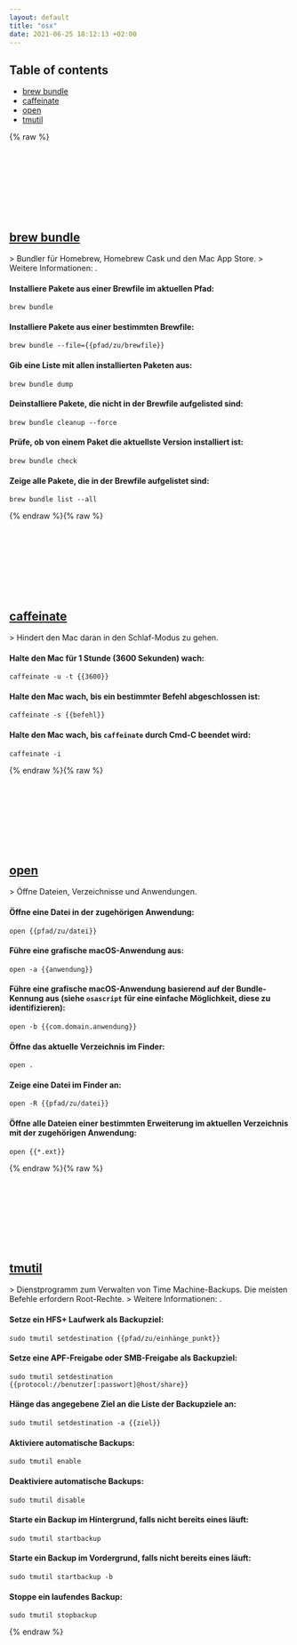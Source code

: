 ```yaml
---
layout: default
title: "osx"
date: 2021-06-25 18:12:13 +02:00
---
```

## Table of contents
* <a href="#brew-bundle">brew bundle</a>
* <a href="#caffeinate">caffeinate</a>
* <a href="#open">open</a>
* <a href="#tmutil">tmutil</a>

{% raw %}
<h2 id="brew-bundle">
  <a href="/de/osx/brew-bundle.html">brew bundle</a> <a href="#brew-bundle"><svg class="icon">
    <use href="/assets/images/unicode_sprite.svg#link" />
  </svg></a>
</h2>
> Bundler für Homebrew, Homebrew Cask und den Mac App Store.
> Weitere Informationen: <https://github.com/Homebrew/homebrew-bundle>.

#### Installiere Pakete aus einer Brewfile im aktuellen Pfad:
```shell
brew bundle
```
#### Installiere Pakete aus einer bestimmten Brewfile:
```shell
brew bundle --file={{pfad/zu/brewfile}}
```
#### Gib eine Liste mit allen installierten Paketen aus:
```shell
brew bundle dump
```
#### Deinstalliere Pakete, die nicht in der Brewfile aufgelisted sind:
```shell
brew bundle cleanup --force
```
#### Prüfe, ob von einem Paket die aktuellste Version installiert ist:
```shell
brew bundle check
```
#### Zeige alle Pakete, die in der Brewfile aufgelistet sind:
```shell
brew bundle list --all
```
{% endraw %}{% raw %}
<h2 id="caffeinate">
  <a href="/de/osx/caffeinate.html">caffeinate</a> <a href="#caffeinate"><svg class="icon">
    <use href="/assets/images/unicode_sprite.svg#link" />
  </svg></a>
</h2>
> Hindert den Mac daran in den Schlaf-Modus zu gehen.

#### Halte den Mac für 1 Stunde (3600 Sekunden) wach:
```shell
caffeinate -u -t {{3600}}
```
#### Halte den Mac wach, bis ein bestimmter Befehl abgeschlossen ist:
```shell
caffeinate -s {{befehl}}
```
#### Halte den Mac wach, bis `caffeinate` durch Cmd-C beendet wird:
```shell
caffeinate -i
```
{% endraw %}{% raw %}
<h2 id="open">
  <a href="/de/osx/open.html">open</a> <a href="#open"><svg class="icon">
    <use href="/assets/images/unicode_sprite.svg#link" />
  </svg></a>
</h2>
> Öffne Dateien, Verzeichnisse und Anwendungen.

#### Öffne eine Datei in der zugehörigen Anwendung:
```shell
open {{pfad/zu/datei}}
```
#### Führe eine grafische macOS-Anwendung aus:
```shell
open -a {{anwendung}}
```
#### Führe eine grafische macOS-Anwendung basierend auf der Bundle-Kennung aus (siehe `osascript` für eine einfache Möglichkeit, diese zu identifizieren):
```shell
open -b {{com.domain.anwendung}}
```
#### Öffne das aktuelle Verzeichnis im Finder:
```shell
open .
```
#### Zeige eine Datei im Finder an:
```shell
open -R {{pfad/zu/datei}}
```
#### Öffne alle Dateien einer bestimmten Erweiterung im aktuellen Verzeichnis mit der zugehörigen Anwendung:
```shell
open {{*.ext}}
```
{% endraw %}{% raw %}
<h2 id="tmutil">
  <a href="/de/osx/tmutil.html">tmutil</a> <a href="#tmutil"><svg class="icon">
    <use href="/assets/images/unicode_sprite.svg#link" />
  </svg></a>
</h2>
> Dienstprogramm zum Verwalten von Time Machine-Backups. Die meisten Befehle erfordern Root-Rechte.
> Weitere Informationen: <https://ss64.com/osx/tmutil.html>.

#### Setze ein HFS+ Laufwerk als Backupziel:
```shell
sudo tmutil setdestination {{pfad/zu/einhänge_punkt}}
```
#### Setze eine APF-Freigabe oder SMB-Freigabe als Backupziel:
```shell
sudo tmutil setdestination {{protocol://benutzer[:passwort]@host/share}}
```
#### Hänge das angegebene Ziel an die Liste der Backupziele an:
```shell
sudo tmutil setdestination -a {{ziel}}
```
#### Aktiviere automatische Backups:
```shell
sudo tmutil enable
```
#### Deaktiviere automatische Backups:
```shell
sudo tmutil disable
```
#### Starte ein Backup im Hintergrund, falls nicht bereits eines läuft:
```shell
sudo tmutil startbackup
```
#### Starte ein Backup im Vordergrund, falls nicht bereits eines läuft:
```shell
sudo tmutil startbackup -b
```
#### Stoppe ein laufendes Backup:
```shell
sudo tmutil stopbackup
```
{% endraw %}
